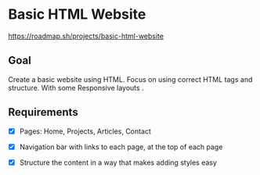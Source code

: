 # Basic HTML Website
https://roadmap.sh/projects/basic-html-website
## Goal

Create a basic website using HTML. Focus on using correct HTML tags and structure.
 With some Responsive layouts .
## Requirements

- [x] Pages: Home, Projects, Articles, Contact
- [x] Navigation bar with links to each page, at the top of each page
- [x] Structure the content in a way that makes adding styles easy


